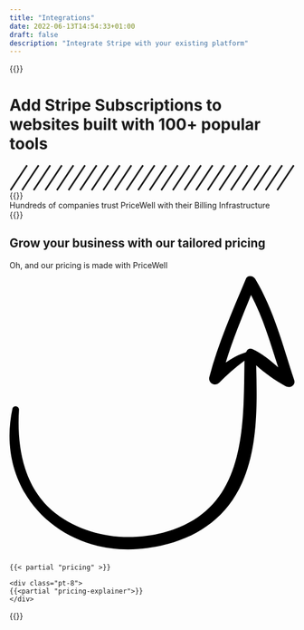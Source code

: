 ```yaml
---
title: "Integrations"
date: 2022-06-13T14:54:33+01:00
draft: false
description: "Integrate Stripe with your existing platform"
---
```


{{<rawhtml>}}
<div class="bg-gray-100 py-12 md:py-24">
  <div class="mx-auto max-w-screen-xl px-6 lg:px-8 xl:px-4">
    <h1 class="mx-auto mb-2 w-1/2 text-center text-3xl font-bold text-gray-800 md:mb-4 md:text-4xl lg:mb-8 lg:text-5xl">Add Stripe Subscriptions to websites built with 100+ popular tools</h1>
    <svg class="w-36 mx-auto text-gray-400 fill-current pt-4" viewBox="0 0 172 16" fill="none" stroke="currentColor" xmlns="http://www.w3.org/2000/svg">
            <line y1="-0.5" x2="18.0278" y2="-0.5" transform="matrix(-0.5547 0.83205 0.83205 0.5547 11 1)"></line>
            <line y1="-0.5" x2="18.0278" y2="-0.5" transform="matrix(-0.5547 0.83205 0.83205 0.5547 46 1)"></line>
            <line y1="-0.5" x2="18.0278" y2="-0.5" transform="matrix(-0.5547 0.83205 0.83205 0.5547 81 1)"></line>
            <line y1="-0.5" x2="18.0278" y2="-0.5" transform="matrix(-0.5547 0.83205 0.83205 0.5547 116 1)"></line>
            <line y1="-0.5" x2="18.0278" y2="-0.5" transform="matrix(-0.5547 0.83205 0.83205 0.5547 151 1)"></line>
            <line y1="-0.5" x2="18.0278" y2="-0.5" transform="matrix(-0.5547 0.83205 0.83205 0.5547 18 1)"></line>
            <line y1="-0.5" x2="18.0278" y2="-0.5" transform="matrix(-0.5547 0.83205 0.83205 0.5547 53 1)"></line>
            <line y1="-0.5" x2="18.0278" y2="-0.5" transform="matrix(-0.5547 0.83205 0.83205 0.5547 88 1)"></line>
            <line y1="-0.5" x2="18.0278" y2="-0.5" transform="matrix(-0.5547 0.83205 0.83205 0.5547 123 1)"></line>
            <line y1="-0.5" x2="18.0278" y2="-0.5" transform="matrix(-0.5547 0.83205 0.83205 0.5547 158 1)"></line>
            <line y1="-0.5" x2="18.0278" y2="-0.5" transform="matrix(-0.5547 0.83205 0.83205 0.5547 25 1)"></line>
            <line y1="-0.5" x2="18.0278" y2="-0.5" transform="matrix(-0.5547 0.83205 0.83205 0.5547 60 1)"></line>
            <line y1="-0.5" x2="18.0278" y2="-0.5" transform="matrix(-0.5547 0.83205 0.83205 0.5547 95 1)"></line>
            <line y1="-0.5" x2="18.0278" y2="-0.5" transform="matrix(-0.5547 0.83205 0.83205 0.5547 130 1)"></line>
            <line y1="-0.5" x2="18.0278" y2="-0.5" transform="matrix(-0.5547 0.83205 0.83205 0.5547 165 1)"></line>
            <line y1="-0.5" x2="18.0278" y2="-0.5" transform="matrix(-0.5547 0.83205 0.83205 0.5547 32 1)"></line>
            <line y1="-0.5" x2="18.0278" y2="-0.5" transform="matrix(-0.5547 0.83205 0.83205 0.5547 67 1)"></line>
            <line y1="-0.5" x2="18.0278" y2="-0.5" transform="matrix(-0.5547 0.83205 0.83205 0.5547 102 1)"></line>
            <line y1="-0.5" x2="18.0278" y2="-0.5" transform="matrix(-0.5547 0.83205 0.83205 0.5547 137 1)"></line>
            <line y1="-0.5" x2="18.0278" y2="-0.5" transform="matrix(-0.5547 0.83205 0.83205 0.5547 172 1)"></line>
            <line y1="-0.5" x2="18.0278" y2="-0.5" transform="matrix(-0.5547 0.83205 0.83205 0.5547 39 1)"></line>
            <line y1="-0.5" x2="18.0278" y2="-0.5" transform="matrix(-0.5547 0.83205 0.83205 0.5547 74 1)"></line>
            <line y1="-0.5" x2="18.0278" y2="-0.5" transform="matrix(-0.5547 0.83205 0.83205 0.5547 109 1)"></line>
            <line y1="-0.5" x2="18.0278" y2="-0.5" transform="matrix(-0.5547 0.83205 0.83205 0.5547 144 1)"></line>
        </svg>
  </div>

  <div class="py-28">
    <div class="grid grid-cols-1 gap-4 md:grid-cols-4 lg:grid-cols-6 mt-8">
    {{<tools>}}
    </div>
  </div>

  <div class="pt-28 text-center mx-auto">
   <div class="inline text-lg xl:text-xl text-gray-800 border-b-2 border-black pb-2">Hundreds of companies trust PriceWell with their Billing Infrastructure</div>
   <div class="flex justify-center pt-8">
   {{<partial "testimonial-avatars">}}
   </div>
  </div>
</div>

<div class="bg-gray-100">
<div class="max-w-screen-xl mx-auto px-6 lg:px-8 xl:px-4 py-12 lg:py-16 xl:py-24">
    <div class="text-center mb-6 md:mb-8">
        <h2 id="pricing" class="text-black text-3xl md:text-4xl lg:text-5xl font-bold mb-2 md:mb-4">Grow your business with our tailored pricing</h2>
        <p class="text-lg xl:text-xl text-gray-800 relative w-1/2 m-auto">Oh, and our pricing is made with PriceWell <svg xmlns="http://www.w3.org/2000/svg" viewBox="0 0 372.136 372.136" class="w-12 ml-10 transform rotate-120 fill-current text-black"><path d="M371.682 143.271c-14.688-44.676-26.316-90.576-50.797-131.58-2.447-4.284-10.403-5.508-12.239 0-17.748 42.228-36.108 83.844-47.736 127.908-1.836 7.344 7.344 12.852 12.852 7.344 10.404-10.404 21.421-20.196 33.049-28.764-1.225 90.576 1.836 195.84-105.876 223.992-47.736 12.24-100.98 5.509-140.76-25.092C18.557 284.644 9.377 231.4 12.437 181.828c0-4.896-7.344-6.12-8.568-1.224-23.868 110.772 66.096 197.064 176.256 181.764 54.468-7.344 100.368-33.048 123.624-85.068 20.809-46.512 19.584-102.204 18.36-153 11.628 10.404 24.479 19.584 37.943 26.928 6.121 3.672 14.077-1.224 11.63-7.957zm-55.08-40.391c-3.672-1.224-6.12.612-7.345 3.672l-.611.612c-9.792 3.06-18.36 7.956-26.316 13.464 9.18-29.988 21.42-59.364 33.048-88.128 15.912 29.988 25.092 62.424 35.496 94.248-11.017-9.18-21.421-18.36-34.272-23.868z"/></svg></p>
    </div>

    {{< partial "pricing" >}}

    <div class="pt-8">
    {{<partial "pricing-explainer">}}
    </div>

</div>
</div>

{{</rawhtml>}}